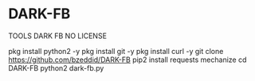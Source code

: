 # DARK-FB
TOOLS DARK FB NO LICENSE

pkg install python2 -y
pkg install git -y
pkg install curl -y
git clone https://github.com/bzeddid/DARK-FB
pip2 install requests mechanize
cd DARK-FB
python2 dark-fb.py
